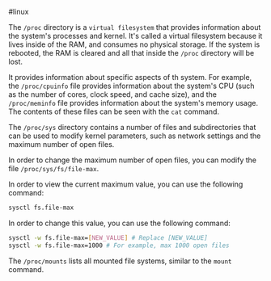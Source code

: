 #linux 

The `/proc` directory is a `virtual filesystem` that provides information about the system's processes and kernel. It's called a virtual filesystem because it lives inside of the RAM, and consumes no physical storage. If the system is rebooted, the RAM is cleared and all that inside the `/proc` directory will be lost.

It provides information about specific aspects of th system. For example, the `/proc/cpuinfo` file provides information about the system's CPU (such as the number of cores, clock speed, and cache size), and the `/proc/meminfo` file provides information about the system's memory usage. The contents of these files can be seen with the `cat` command.

The `/proc/sys` directory contains a number of files and subdirectories that can be used to modify kernel parameters, such as network settings and the maximum number of open files.

In order to change the maximum number of open files, you can modify the file `/proc/sys/fs/file-max`.

In order to view the current maximum value, you can use the following command:

```bash
sysctl fs.file-max
```
In order to change this value, you can use the following command:

```bash
sysctl -w fs.file-max=[NEW_VALUE] # Replace [NEW_VALUE]
sysctl -w fs.file-max=1000 # For example, max 1000 open files
```


The `/proc/mounts` lists all mounted file systems, similar to the `mount` command.